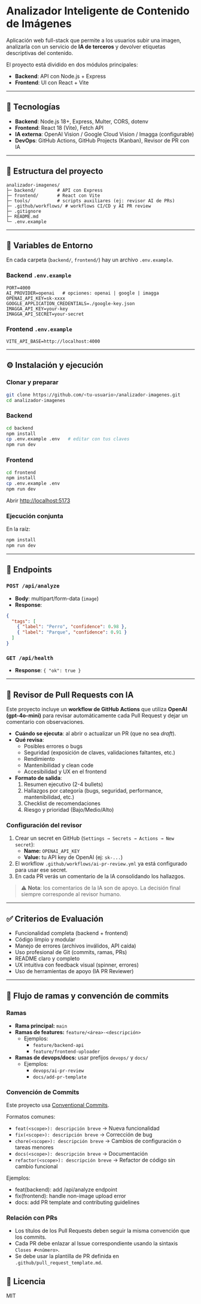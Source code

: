 # Analizador Inteligente de Contenido de Imágenes

Aplicación web full-stack que permite a los usuarios subir una imagen, analizarla con un servicio de **IA de terceros** y devolver etiquetas descriptivas del contenido.  

El proyecto está dividido en dos módulos principales:
- **Backend**: API con Node.js + Express
- **Frontend**: UI con React + Vite

---

## 🚀 Tecnologías

- **Backend**: Node.js 18+, Express, Multer, CORS, dotenv  
- **Frontend**: React 18 (Vite), Fetch API  
- **IA externa**: OpenAI Vision / Google Cloud Vision / Imagga (configurable)  
- **DevOps**: GitHub Actions, GitHub Projects (Kanban), Revisor de PR con IA  

---

## 📂 Estructura del proyecto

```
analizador-imagenes/
├─ backend/        # API con Express
├─ frontend/       # React con Vite
├─ tools/          # scripts auxiliares (ej: revisor AI de PRs)
├─ .github/workflows/ # workflows CI/CD y AI PR review
├─ .gitignore
├─ README.md
└─ .env.example
```

---

## 🔑 Variables de Entorno

En cada carpeta (`backend/`, `frontend/`) hay un archivo `.env.example`.

### Backend `.env.example`
```env
PORT=4000
AI_PROVIDER=openai   # opciones: openai | google | imagga
OPENAI_API_KEY=sk-xxxx
GOOGLE_APPLICATION_CREDENTIALS=./google-key.json
IMAGGA_API_KEY=your-key
IMAGGA_API_SECRET=your-secret
```

### Frontend `.env.example`
```env
VITE_API_BASE=http://localhost:4000
```

---

## ⚙️ Instalación y ejecución

### Clonar y preparar
```bash
git clone https://github.com/<tu-usuario>/analizador-imagenes.git
cd analizador-imagenes
```

### Backend
```bash
cd backend
npm install
cp .env.example .env   # editar con tus claves
npm run dev
```

### Frontend
```bash
cd frontend
npm install
cp .env.example .env
npm run dev
```

Abrir [http://localhost:5173](http://localhost:5173)

### Ejecución conjunta
En la raíz:
```bash
npm install
npm run dev
```

---

## 📡 Endpoints

### `POST /api/analyze`
- **Body**: multipart/form-data (`image`)  
- **Response**:
```json
{
  "tags": [
    { "label": "Perro", "confidence": 0.98 },
    { "label": "Parque", "confidence": 0.91 }
  ]
}
```

### `GET /api/health`
- **Response**: `{ "ok": true }`

---

## 🤖 Revisor de Pull Requests con IA

Este proyecto incluye un **workflow de GitHub Actions** que utiliza **OpenAI (gpt-4o-mini)** para revisar automáticamente cada Pull Request y dejar un comentario con observaciones.  

- **Cuándo se ejecuta**: al abrir o actualizar un PR (que no sea *draft*).  
- **Qué revisa**:
  - Posibles errores o bugs
  - Seguridad (exposición de claves, validaciones faltantes, etc.)
  - Rendimiento
  - Mantenibilidad y clean code
  - Accesibilidad y UX en el frontend
- **Formato de salida**:
  1. Resumen ejecutivo (2-4 bullets)
  2. Hallazgos por categoría (bugs, seguridad, performance, mantenibilidad, etc.)
  3. Checklist de recomendaciones
  4. Riesgo y prioridad (Bajo/Medio/Alto)

### Configuración del revisor
1. Crear un secret en GitHub (`Settings → Secrets → Actions → New secret`):
   - **Name:** `OPENAI_API_KEY`
   - **Value:** tu API key de OpenAI (ej: `sk-...`)
2. El workflow `.github/workflows/ai-pr-review.yml` ya está configurado para usar ese secret.  
3. En cada PR verás un comentario de la IA consolidando los hallazgos.

> ⚠️ **Nota**: los comentarios de la IA son de apoyo. La decisión final siempre corresponde al revisor humano.

---

## ✅ Criterios de Evaluación

- Funcionalidad completa (backend + frontend)  
- Código limpio y modular  
- Manejo de errores (archivos inválidos, API caída)  
- Uso profesional de Git (commits, ramas, PRs)  
- README claro y completo  
- UX intuitiva con feedback visual (spinner, errores)  
- Uso de herramientas de apoyo (IA PR Reviewer)

---

## 🌿 Flujo de ramas y convención de commits

### Ramas
- **Rama principal:** `main`  
- **Ramas de features:** `feature/<área>-<descripción>`  
  - Ejemplos:  
    - `feature/backend-api`  
    - `feature/frontend-uploader`  
- **Ramas de devops/docs:** usar prefijos `devops/` y `docs/`  
  - Ejemplos:  
    - `devops/ai-pr-review`  
    - `docs/add-pr-template`  

### Convención de Commits
Este proyecto usa [Conventional Commits](https://www.conventionalcommits.org/).  

Formatos comunes:
- `feat(<scope>): descripción breve` → Nueva funcionalidad  
- `fix(<scope>): descripción breve` → Corrección de bug  
- `chore(<scope>): descripción breve` → Cambios de configuración o tareas menores  
- `docs(<scope>): descripción breve` → Documentación  
- `refactor(<scope>): descripción breve` → Refactor de código sin cambio funcional  

Ejemplos:

- feat(backend): add /api/analyze endpoint
- fix(frontend): handle non-image upload error
- docs: add PR template and contributing guidelines

### Relación con PRs
- Los títulos de los Pull Requests deben seguir la misma convención que los commits.  
- Cada PR debe enlazar al Issue correspondiente usando la sintaxis `Closes #<número>`.  
- Se debe usar la plantilla de PR definida en `.github/pull_request_template.md`.  


## 📄 Licencia
MIT
